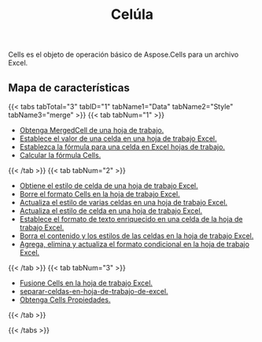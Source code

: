 ﻿---
title: Celúla
second_title: Aspose.Cells Cloud Documen
type: docs
url: /es/working-with-cells/
aliases: [/working-with-worksheets/]
keywords: REST API, spreadsheets, excel, cell
description: "Cells.Cloud API para Excel operar: las células operan"
weight: 100
---
 Cells es el objeto de operación básico de Aspose.Cells para un archivo Excel.

## Mapa de características


{{< tabs tabTotal="3" tabID="1" tabName1="Data" tabName2="Style" tabName3="merge" >}}
{{< tab tabNum="1" >}}
<div class="row">
    <div class="col-md-6">
        <ul>
            <li><a href="/cells/es/get-mergedcell-from-a-worksheet//">Obtenga MergedCell de una hoja de trabajo.</a></li>
            <li><a href="/cells/es/set-value-of-a-cell-in-a-worksheet/">Establece el valor de una celda en una hoja de trabajo Excel.</a></li>
            <li><a href="/cells/es/set-formula-for-a-cell-in-excel-worksheets/">Establezca la fórmula para una celda en Excel hojas de trabajo.</a></li>
            <li><a href="/cells/es/calculate-cells-formula/">Calcular la fórmula Cells.</a></li>            
        </ul>
    </div>
</div>
{{< /tab >}}
{{< tab tabNum="2" >}}
<div class="row">
    <div class="col-md-6">
        <ul>
            <li><a href="/cells/es/get-cell-style-from-a-worksheet/">Obtiene el estilo de celda de una hoja de trabajo Excel.</a></li>
            <li><a href="/cells/es/clear-cells-formatting-in-excel-worksheet/">Borre el formato Cells en la hoja de trabajo Excel.</a></li>
            <li><a href="/cells/es/update-multiple-cells-style/">Actualiza el estilo de varias celdas en una hoja de trabajo Excel.</a></li>
            <li><a href="/cells/es/change-cell-style-in-excel-worksheet/">Actualiza el estilo de celda en una hoja de trabajo Excel.</a></li>
            <li><a href="/cells/es/apply-rich-text-formatting-to-a-cell/">Establece el formato de texto enriquecido en una celda de la hoja de trabajo Excel.</a></li>
            <li><a href="/cells/es/clear-contents-and-styles-of-cells-in-excel-worksheet/">Borra el contenido y los estilos de las celdas en la hoja de trabajo Excel.</a></li>
            <li><a href="/cells/es/working-with-conditional-formatting/">Agrega, elimina y actualiza el formato condicional en la hoja de trabajo Excel.</a></li>            
        </ul>
    </div>
</div>
{{< /tab >}}
{{< tab tabNum="3" >}}
<div class="row">
    <div class="col-md-6">
        <ul>
            <li><a href="/cells/es/merge-cells-in-excel-worksheet/">Fusione Cells en la hoja de trabajo Excel.</a></li>
            <li><a href="/cells/es/Unmerge Cells in Excel Worksheet/">separar-celdas-en-hoja-de-trabajo-de-excel.</a></li>
            <li><a href="/cells/es/get-cells-properties/">Obtenga Cells Propiedades.</a></li>
        </ul>
</div>
{{< /tab >}}

{{< /tabs >}}

